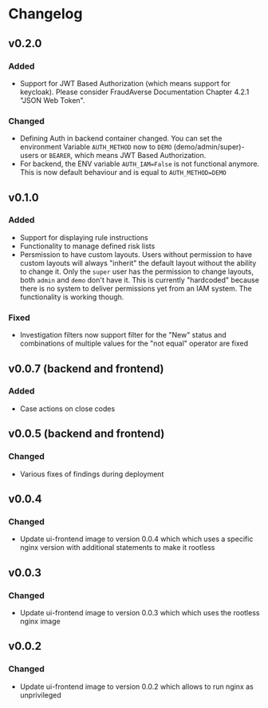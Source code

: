 # Changelog

## v0.2.0

### Added

* Support for JWT Based Authorization (which means support for keycloak). Please consider FraudAverse Documentation Chapter 4.2.1 "JSON Web Token".

### Changed

* Defining Auth in backend container changed. You can set the environment Variable `AUTH_METHOD` now to `DEMO` (demo/admin/super)-users or `BEARER`, which means JWT Based Authorization.
* For backend, the ENV variable `AUTH_IAM=False` is not functional anymore. This is now default behaviour and is equal to `AUTH_METHOD=DEMO`

## v0.1.0

### Added

* Support for displaying rule instructions
* Functionality to manage defined risk lists
* Persmission to have custom layouts. Users without permission to have custom layouts will always "inherit" the default layout without the ability to change it. Only the `super` user has the permission to change layouts, both `admin` and `demo` don't have it. This is currently "hardcoded" because there is no system to deliver permissions yet from an IAM system. The functionality is working though.

### Fixed

* Investigation filters now support filter for the "New" status and combinations of multiple values for the "not equal" operator are fixed

## v0.0.7 (backend and frontend)

### Added

- Case actions on close codes

## v0.0.5 (backend and frontend)

### Changed

- Various fixes of findings during deployment
## v0.0.4

### Changed

- Update ui-frontend image to version 0.0.4 which which uses a specific nginx version with additional statements to make it rootless
## v0.0.3

### Changed

- Update ui-frontend image to version 0.0.3 which which uses the rootless nginx image


## v0.0.2

### Changed

- Update ui-frontend image to version 0.0.2 which allows to run nginx as unprivileged

